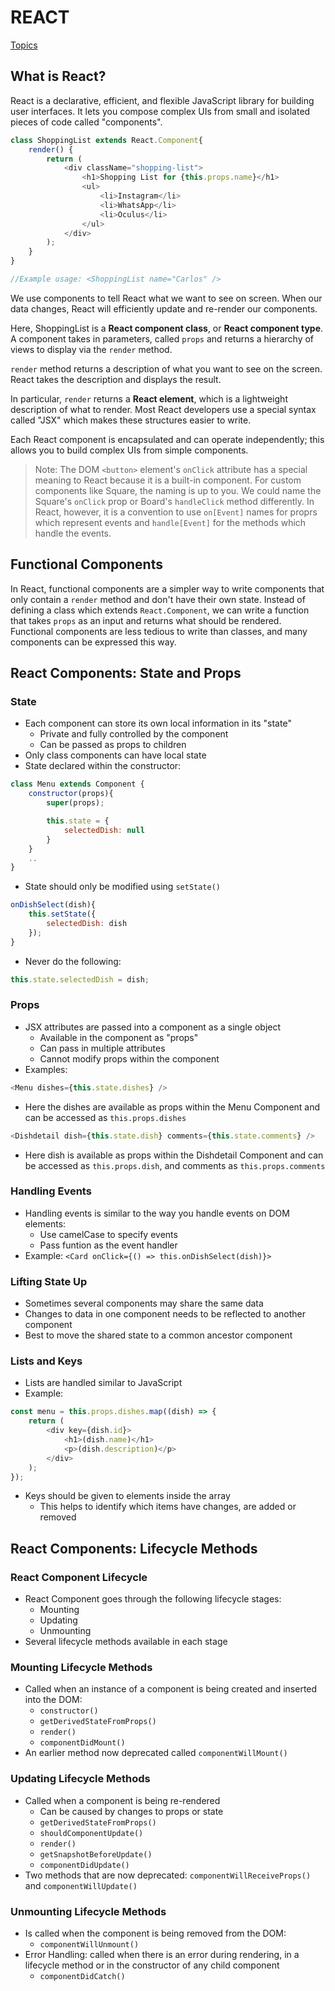 # REACT
[Topics](../README.md)

## What is React?
React is a declarative, efficient, and flexible JavaScript library for building user interfaces. It lets you compose complex UIs from small and isolated pieces of code called "components".

```Javascript
class ShoppingList extends React.Component{
    render() {
        return (
            <div className="shopping-list">
                <h1>Shopping List for {this.props.name}</h1>
                <ul>
                    <li>Instagram</li>
                    <li>WhatsApp</li>
                    <li>Oculus</li>
                </ul>
            </div>
        );
    }
}

//Example usage: <ShoppingList name="Carlos" />
```

We use components to tell React what we want to see on screen. When our data changes, React will efficiently update and re-render our components.

Here, ShoppingList is a **React component class**, or **React component type**. A component takes in parameters, called `props` and returns a hierarchy of views to display via the `render` method.

`render` method returns a description of what you want to see on the screen. React takes the description and displays the result. 

In particular, `render` returns a **React element**, which is a lightweight description of what to render. Most React developers use a special syntax called "JSX" which makes these structures easier to write.

Each React component is encapsulated and can operate independently; this allows you to build complex UIs from simple components.

> Note: The DOM `<button>` element's `onClick` attribute has a special meaning to React because it is a built-in component. For custom components like Square, the naming is up to you. We could name the Square's `onClick` prop or Board's `handleClick` method differently. In React, however, it is a convention to use `on[Event]` names for proprs which represent events and `handle[Event]` for the methods which handle the events.

## Functional Components

In React, functional components are a simpler way to write components that only contain a `render` method and don't have their own state. Instead of defining a class which extends `React.Component`, we can write a function that takes `props` as an input and returns what should be rendered. Functional components are less tedious to write than classes, and many components can be expressed this way.

## React Components: State and Props

### State
- Each component can store its own local information in its "state"
    - Private and fully controlled by the component
    - Can be passed as props to children
- Only class components can have local state
- State declared within the constructor:
```Javascript
class Menu extends Component {
    constructor(props){
        super(props);

        this.state = {
            selectedDish: null
        }
    }
    ..
}
```
- State should only be modified using `setState()`
```Javascript
onDishSelect(dish){
    this.setState({
        selectedDish: dish
    });
}
```
- Never do the following:
```Javascript
this.state.selectedDish = dish;
```

### Props
- JSX attributes are passed into a component as a single object
    - Available in the component as "props"
    - Can pass in multiple attributes
    - Cannot modify props within the component
- Examples:
```Javascript
<Menu dishes={this.state.dishes} />
```
- Here the dishes are available as props within the Menu Component and can be accessed as `this.props.dishes`
```Javascript
<Dishdetail dish={this.state.dish} comments={this.state.comments} />
```
- Here dish is available as props within the Dishdetail Component and can be accessed as `this.props.dish`, and comments as `this.props.comments`

### Handling Events
- Handling events is similar to the way you handle events on DOM elements:
    - Use camelCase to specify events
    - Pass funtion as the event handler
- Example:
`<Card onClick={() => this.onDishSelect(dish)}>`

### Lifting State Up
- Sometimes several components may share the same data
- Changes to data in one component needs to be reflected to another component
- Best to move the shared state to a common ancestor component

### Lists and Keys
- Lists are handled similar to JavaScript
- Example:
```Javascript
const menu = this.props.dishes.map((dish) => {
    return (
        <div key={dish.id}>
            <h1>(dish.name)</h1>
            <p>(dish.description)</p>
        </div>
    );
});
```
- Keys should be given to elements inside the array
    - This helps to identify which items have changes, are added or removed

## React Components: Lifecycle Methods

### React Component Lifecycle
- React Component goes through the following lifecycle stages:
    - Mounting
    - Updating
    - Unmounting
- Several lifecycle methods available in each stage

### Mounting Lifecycle Methods
- Called when an instance of a component is being created and inserted into the DOM:
    - `constructor()`
    - `getDerivedStateFromProps()`
    - `render()`
    - `componentDidMount()`
- An earlier method now deprecated called `componentWillMount()`

### Updating Lifecycle Methods
- Called when a component is being re-rendered
    - Can be caused by changes to props or state
    - `getDerivedStateFromProps()`
    - `shouldComponentUpdate()`
    - `render()`
    - `getSnapshotBeforeUpdate()`
    - `componentDidUpdate()`
- Two methods that are now deprecated:
    `componentWillReceiveProps()` and `componentWillUpdate()`

### Unmounting Lifecycle Methods
- Is called when the component is being removed from the DOM:
    - `componentWillUnmount()`
- Error Handling: called when there is an error during rendering, in a lifecycle method or in the constructor of any child component
    - `componentDidCatch()`

